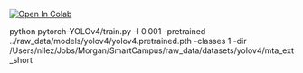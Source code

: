 [![Open In Colab](https://colab.research.google.com/assets/colab-badge.svg)](https://colab.research.google.com/github/NWalker4483/SmartCampus/blob/master/train_colab.ipynb)

python pytorch-YOLOv4/train.py -l 0.001 -pretrained ../raw_data/models/yolov4/yolov4.pretrained.pth -classes 1 -dir /Users/nilez/Jobs/Morgan/SmartCampus/raw_data/datasets/yolov4/mta_ext_short